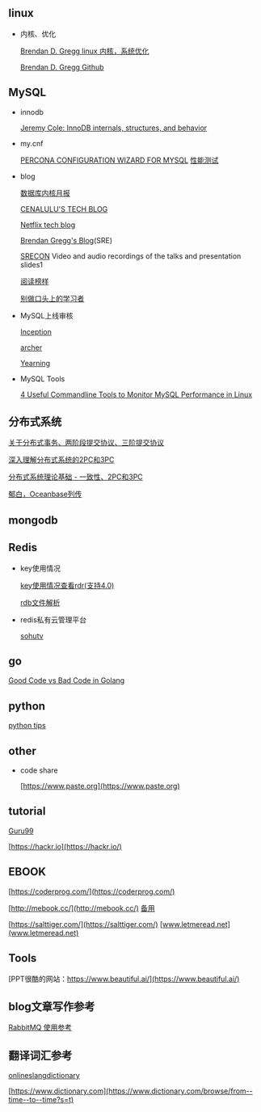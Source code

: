 ## linux
- 内核、优化

    [Brendan D. Gregg linux 内核，系统优化](http://www.brendangregg.com/index.html)

    [Brendan D. Gregg Github](http://www.brendangregg.com/index.html)

## MySQL
- innodb

    [Jeremy Cole: InnoDB internals, structures, and behavior](https://blog.jcole.us/innodb/)
- my.cnf

    [PERCONA CONFIGURATION WIZARD FOR MYSQL](https://tools.percona.com/wizard)
    [性能测试](www.sqlpy.com)
- blog

    [数据库内核月报](http://mysql.taobao.org/monthly/)

    [CENALULU'S TECH BLOG](http://cenalulu.github.io/)
    
    [Netflix tech blog](https://medium.com/netflix-techblog)
    
    [Brendan Gregg's Blog](http://www.brendangregg.com/blog/index.html)(SRE)
    
    [SRECON](https://www.usenix.org/) Video and audio recordings of the talks and presentation slides1

    [阅读榜样](http://xargin.com/readings/)

    [别做口头上的学习者](https://kenengba.com/post/3569.html)

- MySQL上线审核

    [Inception](https://github.com/mysql-inception/inception)

    [archer](https://github.com/jly8866/archer)

    [Yearning](https://github.com/cookieY/Yearning)

- MySQL Tools

    [4 Useful Commandline Tools to Monitor MySQL Performance in Linux](https://www.tecmint.com/mysql-performance-monitoring/)

## 分布式系统

   [关于分布式事务、两阶段提交协议、三阶提交协议](http://www.hollischuang.com/archives/681)

   [深入理解分布式系统的2PC和3PC](http://www.hollischuang.com/archives/1580)

   [分布式系统理论基础 - 一致性、2PC和3PC](https://www.cnblogs.com/bangerlee/p/5268485.html)

   [郁白，Oceanbase列传](http://oceanbase.org.cn/)

## mongodb


## Redis
- key使用情况

    [key使用情况查看rdr(支持4.0)](https://github.com/GanymedeNil/rdr)

    [rdb文件解析](https://github.com/GanymedeNil/rdb)

- redis私有云管理平台

    [sohutv](https://github.com/sohutv)

## go

   [Good Code vs Bad Code in Golang](https://teivah.io)

## python

   [python tips](http://book.pythontips.com)

## other

- code share

   [https://www.paste.org](https://www.paste.org)

## tutorial

   [Guru99](https://www.guru99.com)

   [https://hackr.io](https://hackr.io/)

## EBOOK

[https://coderprog.com/](https://coderprog.com/)

[http://mebook.cc/](http://mebook.cc/) [备用](shuwu.mobi)

[https://salttiger.com/](https://salttiger.com/)
[www.letmeread.net](www.letmeread.net)

## Tools

[PPT很酷的网站：https://www.beautiful.ai/](https://www.beautiful.ai/)

## blog文章写作参考

[RabbitMQ 使用参考](https://www.zouyesheng.com/rabbitmq.html)

## 翻译词汇参考
[onlineslangdictionary](http://onlineslangdictionary.com/thesaurus/words+meaning+computer+slang.html)

[https://www.dictionary.com](https://www.dictionary.com/browse/from--time--to--time?s=t)

